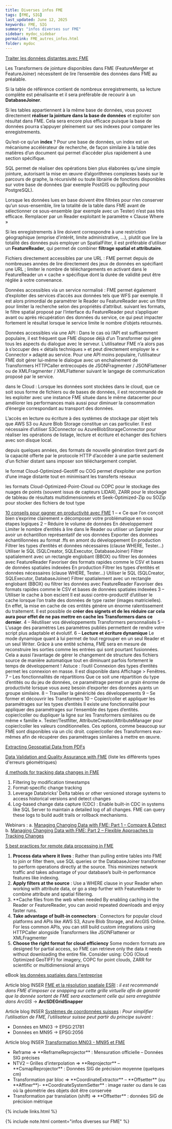 ```yaml
---
title: Diverses infos FME
tags: [FME, SIG]
last_updated: June 12, 2025
keywords: FME, SIG
summary: "infos diverses sur FME"
sidebar: mydoc_sidebar
permalink: FME_autres_infos.html
folder: mydoc
---
```


[Traiter les données distantes avec FME](https://www.veremes.com/actus/traiter-les-donnees-distantes-avec-fme)

Les Transformers de jointure disponibles dans FME (FeatureMerger et FeatureJoiner) nécessitent de lire l’ensemble des données dans FME au préalable.

Si la table de référence contient de nombreux enregistrements, sa lecture complète est pénalisante et il sera préférable de recourir à un **DatabaseJoiner**.

Si les tables appartiennent à la même base de données, vous pouvez directement **réaliser la jointure dans la base de données** et exploiter son résultat dans FME. Cela sera encore plus efficace puisque la base de données pourra s’appuyer pleinement sur ses indexes pour comparer les enregistrements.

Qu’est-ce qu’un **index** ? Pour une base de données, un index est un mécanisme accélérateur de recherche, de façon similaire à la table des matières d’un document qui permet d’accéder plus rapidement à une section spécifique.

SQL permet de réaliser des opérations bien plus élaborées qu’une simple jointure, autorisant la mise en œuvre d’algorithmes complexes basés sur le parcours de graphe, la récursivité ou toute librairie de fonctions disponibles sur votre base de données (par exemple PostGIS ou pgRouting pour PostgreSQL).

Lorsque les données lues en base doivent être filtrées pour n’en conserver qu’un sous-ensemble, lire la totalité de la table dans FME avant de sélectionner ce sous-ensemble (par exemple avec un Tester) n’est pas très efficace. Remplacer par un Reader  exploitant le paramètre « Clause Where »

Si les enregistrements à lire doivent correspondre à une restriction géographique (emprise d’intérêt, limite administrative, …), plutôt que lire la totalité des données puis employer un SpatialFilter, il est préférable d’utiliser un **FeatureReader**, qui permet de combiner **filtrage spatial et attributaire**.

Fichiers directement accessibles par une URL : FME permet depuis de nombreuses années de lire directement des jeux de données en spécifiant une URL ; limiter le nombre de téléchargements en activant dans le FeatureReader un « cache » spécifique dont la durée de validité peut être réglée à votre convenance.

Données accessibles via un service normalisé : FME permet également d’exploiter des services d’accès aux données tels que WFS par exemple. Il est alors primordial de paramétrer le Reader ou FeatureReader avec un filtre pour limiter la recherche selon des propriétés d’attribut.
suivant les formats, le filtre spatial proposé par l’interface du FeatureReader peut s’appliquer avant ou après récupération des données du service, ce qui peut impacter fortement le résultat lorsque le service limite le nombre d’objets retournés. 

Données accessibles via une API : Dans le cas où l’API est suffisamment populaire, il est fréquent que FME dispose déjà d’un Transformer qui gère tous les aspects du dialogue avec le serveur. L’utilisateur FME n’a alors pas à s’occuper des « détails techniques » et peut directement employer le « Connector » adapté au service. 
Pour une API moins populaire, l’utilisateur FME doit gérer lui-même le dialogue avec un enchaînement de Transformers HTTPCaller entrecoupés de JSONFragmenter / JSONFlattener ou de XMLFragmenter / XMLFlattener suivant le langage de communication proposé par le service. 

dans le Cloud : Lorsque les données sont stockées dans le cloud, que ce soit sous forme de fichiers ou de bases de données, il est recommandé de les exploiter avec une instance FME située dans le même datacenter pour améliorer les performances mais aussi pour diminuer la consommation d’énergie correspondant au transport des données.

L’accès en lecture ou écriture à des systèmes de stockage par objet tels que AWS S3 ou Azure Blob Storage constitue un cas particulier. Il est nécessaire d’utiliser S3Connector ou AzureBlobStorageConnector pour réaliser les opérations de listage, lecture et écriture et échanger des fichiers avec son disque local. 

depuis quelques années, des formats de nouvelle génération tirent parti de la capacité offerte par le protocole HTTP d’accéder à une partie seulement d’un fichier distant sans imposer son téléchargement complet.

le format Cloud-Optimized-Geotiff ou COG permet d’exploiter une portion d’une image distante tout en minimisant les transferts réseaux

les formats Cloud-Optimized-Point-Cloud ou COPC pour le stockage des nuages de points (souvent issus de capteurs LIDAR), ZARR pour le stockage de tableau de résultats multidimensionnels et Seek-Optimized-Zip ou SOZip pour stocker des fichiers de tout type

[10 conseils pour gagner en productivité avec FME](https://www.veremes.com/actus/10-conseils-pour-gagner-en-productivite-avec-fme)
1 – « Ce que l’on conçoit bien s’exprime clairement » décomposer votre problématique en sous étapes logiques
2 – Réduire le volume de données
En développement
Limiter le nombre d’entités à lire dans le Reader ou utiliser un Sampler pour avoir un échantillon représentatif de vos données
Exporter des données échantillonnées au format .ffs en amont du développement
En production
Filtrer les types d’entités et données nécessaires (clause WHERE, Tester…)
Utiliser le SQL (SQLCreator, SQLExecutor, DatabaseJoiner)
Filtrer spatialement avec un rectangle englobant (BBOX) ou filtrer les données avec FeatureReader
Favoriser des formats rapides comme le CSV et bases de données spatiales indexées
En production
Filtrer les types d’entités et données nécessaires (clause WHERE, Tester…)
Utiliser le SQL (SQLCreator, SQLExecutor, DatabaseJoiner)
Filtrer spatialement avec un rectangle englobant (BBOX) ou filtrer les données avec FeatureReader
Favoriser des formats rapides comme le CSV et bases de données spatiales indexées
3 – Utiliser le cache à bon escient
Il est aussi contre-productif d’utiliser le cache lorsque l’on traite des données de type raster (images matricielles). En effet, la mise en cache de ces entités génère un énorme ralentissement du traitement. Il est possible de **créer des signets et de les réduire car cela aura pour effet de ne pas mettre en cache les Transformers dans ce dernier**.
4 – Réutiliser vos développements
Transformers personnalisés
5 – L’usage des paramètres
Les paramètres publiés permettent de rendre votre script plus adaptable et évolutif.
6 – **Lecture et écriture dynamique**
Le mode dynamique quant à lui permet de tout regrouper en un seul Reader et un seul Writer.
Grâce à une entité schéma, FME sera en mesure de reconstruire les sorties comme les entrées qui sont pourtant fusionnées.
Cela a aussi l’avantage de gérer le changement de structure des fichiers source de manière automatique tout en diminuant parfois fortement le temps de développement !
Astuce : l’outil Connexion des types d’entités permet les connexion en masse. Il est disponible dans Affichage > Fenêtres.
7 – Les fonctionnalités de répartitions
Que ce soit une répartition du type d’entités ou du jeu de données, ce paramétrage permet un grain énorme de productivité lorsque vous avez besoin d’exporter des données ayants un groupe similaire.
8 – Travailler la généricité des développements
9 – Se former et découvrir les Transformers
10 – Copier/coller et appliquer les paramétrages sur les types d’entités
Il existe une fonctionnalité pour appliquer des paramétrages sur l’ensemble des types d’entités.
copier/coller ou dupliquer la ligne sur les Transformers similaires ou de même « famille ». Tester/Testfilter, AttributeCreator/AttributeManager pour copier/coller les valeurs conditionnelles. Ces options, comme beaucoup sur FME sont disponibles via un clic droit.
copier/coller des Transformers eux-mêmes afin de récupérer des paramétrages similaires à mettre en œuvre.






[Extracting Geospatial Data from PDFs](https://fme.safe.com/blog/2018/08/convert-geospatial-pdf/)

[Data Validation and Quality Assurance with FME](https://cdn.safe.com/resources/technical-briefs/Data_Validation_and_Quality_Assurance_with_FME.pdf) (liste les différents types d'erreurs géométriques)

[4 methods for tracking data changes in FME](https://fme.safe.com/blog/2025/04/4-methods-for-tracking-data-changes-in-fme/)
1. Filtering by modification timestamps
2. Format-specific change tracking
3. Leverage Databricks’ Delta tables or other versioned storage systems to access historical versions and detect changes
4. Log-based change data capture (CDC) : Enable built-in CDC in systems like SQL Server to maintain a detailed log of all changes. FME can query these logs to build audit trails or rollback mechanisms.

Webinars :
a. [Managing Changing Data with FME: Part 1 – Compare & Detect](https://fme.safe.com/webinars/managing-changing-data-with-fme-part-1-compare-detect/)
b. [Managing Changing Data with FME: Part 2 – Flexible Approaches to Tracking Changes](https://fme.safe.com/webinars/managing-changing-data-with-fme-part-2-flexible-approaches-to-tracking-changes/)

[5 best practices for remote data processing in FME](https://fme.safe.com/blog/2025/04/5-best-practices-for-remote-data-processing-in-fme/)
1. **Process data where it lives** : Rather than pulling entire tables into FME to join or filter them, use SQL queries or the DatabaseJoiner transformer to perform operations directly at the source. This minimizes network traffic and takes advantage of your database’s built-in performance features like indexing.
2. **Apply filters at the source** : Use a WHERE clause in your Reader when working with attribute data, or go a step further with FeatureReader to combine attribute and spatial filtering.
3. **Cache files from the web when needed By enabling caching in the Reader or FeatureReader, you can avoid repeated downloads and enjoy faster runs.
4. **Take advantage of built-in connectors** : Connectors for popular cloud platforms and APIs like AWS S3, Azure Blob Storage, and ArcGIS Online. For less common APIs, you can still build custom integrations using HTTPCaller alongside Transformers like JSONFlattener or XMLFragmenter
5. **Choose the right format for cloud efficiency** Some modern formats are designed for partial access, so FME can retrieve only the data it needs without downloading the entire file. Consider using:
COG (Cloud Optimized GeoTIFF) for imagery, COPC for point clouds, ZARR for scientific or multidimensional arrays

eBook <a href="../documents/Spatial-Data-for-the-Enterprise-For-Dummies-Safe-Software-Special-Edition-FRENCH.pdf" target="_blank">les données spatiales dans l'entreprise</a>

Article blog INSER [FME et la résolution spatiale ESRI](https://www.inser.ch/fr/blog/fme-et-la-resolution-spatiale-esri) : 
*il est recommandé dans FME d’imposer ce snapping sur cette grille virtuelle afin de garantir que la donnée sortant de FME sera exactement celle qui sera enregistrée dans ArcGIS* -> **ArcSDEGridSnapper**

Article blog INSER [Systèmes de coordonnées suisses](https://www.inser.ch/fr/blog/systemes-de-coordonnees-suisses) :
*Pour simplifier l’utilisation de FME, l’utilisateur suisse peut partir du principe suivant :*
<ul><li>Données en MN03 -> EPSG:21781</li>
<li>Données en MN95 -> EPSG:2056</li></ul>

Article blog INSER [Transformation MN03 - MN95 et FME](https://www.inser.ch/fr/blog/transformation-mn03-mn95-et-fme)
<ul>
  <li>Reframe => **ReframeReprojector** : Mensuration officielle – Données SIG précises </li>
      
   <li>NTV2 – Grilles d’interpolation => **Reprojector** – **CsmapReprojector** : Données SIG de précision moyenne (quelques cm)</li>

<li>Transformation par bloc => **CoordinateExtractor** – **Offsetter** (ou **Affiner**)- **CoordinateSystemSetter** : image raster ou dans le cas où la géométrie des objets doit être conservée </li>
<li>Transformation par translation (shift) =>  **Offsetter** : données SIG de précision métrique</li>
</ul>



{% include links.html %}




{% include note.html content="infos diverses sur FME" %}

